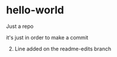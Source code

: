 # hello-world
Just a repo

it's just in order to make a commit

2. Line added on the readme-edits branch
